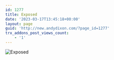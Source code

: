 ```yaml
---
id: 1277
title: Exposed
date: '2023-03-17T13:45:18+00:00'
layout: page
guid: 'http://new.andydixon.com/?page_id=1277'
trx_addons_post_views_count:
    - '1'
---
```


![Exposed](https://i0.wp.com/assets.g8x2.ldn.idrivee2-23.com/posters/Exposed%2001.jpg?w=1200&ssl=1 "Exposed")